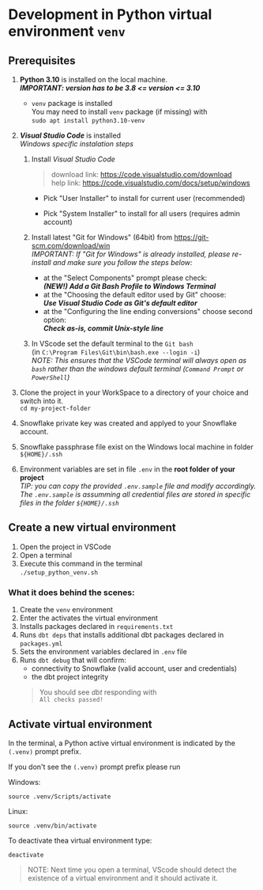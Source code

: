 # Development in Python virtual environment `venv`

## Prerequisites
1. **Python 3.10** is installed on the local machine.<br>__*IMPORTANT: version has to be 3.8 <= version <= 3.10*__
   - `venv` package is installed<br>
    You may need to install `venv` package (if missing) with<br>
    `sudo apt install python3.10-venv`

2. __*Visual Studio Code*__ is installed
    <br>*Windows specific instalation steps*
    1. Install *Visual Studio Code*
        > download link: https://code.visualstudio.com/download <br>
        > help link: https://code.visualstudio.com/docs/setup/windows

        - Pick "User Installer" to install for current user (recommended)

        - Pick "System Installer" to install for all users (requires admin account)

    2. Install latest "Git for Windows" (64bit) from https://git-scm.com/download/win
    <br>_IMPORTANT: If "Git for Windows" is already installed, please re-install and make sure you follow the steps below:_

        - at the "Select Components" prompt please check:
        <br>**_(NEW!) Add a Git Bash Profile to Windows Terminal_**
        - at the "Choosing the default editor used by Git" choose:
            <br>**_Use Visual Studio Code as Git's default editor_**
        - at the "Configuring the line ending conversions" choose second option:
            <br>**_Check as-is, commit Unix-style line_**
    3. In VScode set the default terminal to the `Git bash`
        <br>(in `C:\Program Files\Git\bin\bash.exe --login -i`)
        <br>_NOTE: This ensures that the VSCode terminal will always open as `bash` rather than the windows default terminal (`Command Prompt` or `PowerShell`)_


5. Clone the project in your WorkSpace to a directory of your choice and switch into it. <br>
`cd my-project-folder`

6. Snowflake private key was created and applyed to your Snowflake account.

7. Snowflake passphrase file exist on the Windows local machine in folder<br>
    `${HOME}/.ssh`

8. Environment variables are set in file `.env` in the **root folder of your project**
    <br>_TIP: you can copy the provided `.env.sample` file and modify accordingly.
    <br>The `.env.sample` is assumming all credential files are stored in specific files in the folder `${HOME}/.ssh`_

## Create a new virtual environment
1. Open the project in VSCode
2. Open a terminal
3. Execute this command in the terminal<br>
    `./setup_python_venv.sh`
### What it does behind the scenes:
1. Create the `venv` environment
2. Enter the activates the virtual environment
3. Installs packages declared in `requirements.txt`
4. Runs `dbt deps` that installs additional dbt packages declared in `packages.yml`
5. Sets the environment variables declared in `.env` file
6. Runs `dbt debug` that will confirm:
    - connectivity to Snowflake (valid account, user and credentials)
    - the dbt project integrity
    > You should see _dbt_ responding with <br>
    > `All checks passed!`

## Activate virtual environment
In the terminal, a Python active virtual environment is indicated by the `(.venv)` prompt prefix.

If you don't see the `(.venv)` prompt prefix please run

Windows:
```
source .venv/Scripts/activate
```

Linux:
```
source .venv/bin/activate
```

To deactivate thea virtual environment type:
```
deactivate
```
> NOTE: Next time you open a terminal, VScode should detect the existence of a virtual environment and it should activate it.
